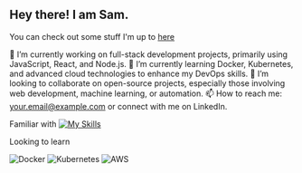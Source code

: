 ## Hey there! I am Sam.
You can check out some stuff I'm up to [here](https://glittery-yeot-b74309.netlify.app/) 

🔭 I’m currently working on full-stack development projects, primarily using JavaScript, React, and Node.js.
🌱 I’m currently learning Docker, Kubernetes, and advanced cloud technologies to enhance my DevOps skills.
👯 I’m looking to collaborate on open-source projects, especially those involving web development, machine learning, or automation.
📫 How to reach me: your.email@example.com or connect with me on LinkedIn.

Familiar with
[![My Skills](https://skillicons.dev/icons?i=html,css,node.js,react,davinci,git,github&perline=5)](https://skillicons.dev)

Looking to learn
<div> <img src="https://img.shields.io/badge/Docker-2496ED?style=for-the-badge&logo=docker&logoColor=white" alt="Docker" title="Docker"/> <img src="https://img.shields.io/badge/Kubernetes-326CE5?style=for-the-badge&logo=kubernetes&logoColor=white" alt="Kubernetes" title="Kubernetes"/> <img src="https://img.shields.io/badge/AWS-232F3E?style=for-the-badge&logo=amazon-aws&logoColor=white" alt="AWS" title="AWS"/> </div>
